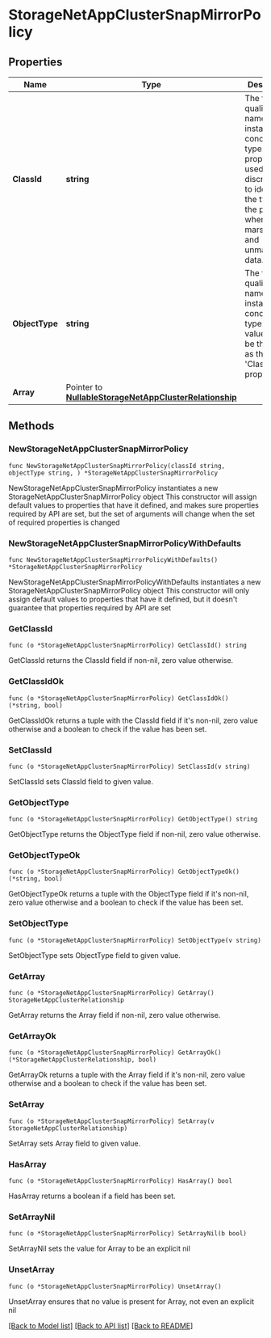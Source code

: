 # StorageNetAppClusterSnapMirrorPolicy

## Properties

Name | Type | Description | Notes
------------ | ------------- | ------------- | -------------
**ClassId** | **string** | The fully-qualified name of the instantiated, concrete type. This property is used as a discriminator to identify the type of the payload when marshaling and unmarshaling data. | [default to "storage.NetAppClusterSnapMirrorPolicy"]
**ObjectType** | **string** | The fully-qualified name of the instantiated, concrete type. The value should be the same as the &#39;ClassId&#39; property. | [default to "storage.NetAppClusterSnapMirrorPolicy"]
**Array** | Pointer to [**NullableStorageNetAppClusterRelationship**](StorageNetAppClusterRelationship.md) |  | [optional] 

## Methods

### NewStorageNetAppClusterSnapMirrorPolicy

`func NewStorageNetAppClusterSnapMirrorPolicy(classId string, objectType string, ) *StorageNetAppClusterSnapMirrorPolicy`

NewStorageNetAppClusterSnapMirrorPolicy instantiates a new StorageNetAppClusterSnapMirrorPolicy object
This constructor will assign default values to properties that have it defined,
and makes sure properties required by API are set, but the set of arguments
will change when the set of required properties is changed

### NewStorageNetAppClusterSnapMirrorPolicyWithDefaults

`func NewStorageNetAppClusterSnapMirrorPolicyWithDefaults() *StorageNetAppClusterSnapMirrorPolicy`

NewStorageNetAppClusterSnapMirrorPolicyWithDefaults instantiates a new StorageNetAppClusterSnapMirrorPolicy object
This constructor will only assign default values to properties that have it defined,
but it doesn't guarantee that properties required by API are set

### GetClassId

`func (o *StorageNetAppClusterSnapMirrorPolicy) GetClassId() string`

GetClassId returns the ClassId field if non-nil, zero value otherwise.

### GetClassIdOk

`func (o *StorageNetAppClusterSnapMirrorPolicy) GetClassIdOk() (*string, bool)`

GetClassIdOk returns a tuple with the ClassId field if it's non-nil, zero value otherwise
and a boolean to check if the value has been set.

### SetClassId

`func (o *StorageNetAppClusterSnapMirrorPolicy) SetClassId(v string)`

SetClassId sets ClassId field to given value.


### GetObjectType

`func (o *StorageNetAppClusterSnapMirrorPolicy) GetObjectType() string`

GetObjectType returns the ObjectType field if non-nil, zero value otherwise.

### GetObjectTypeOk

`func (o *StorageNetAppClusterSnapMirrorPolicy) GetObjectTypeOk() (*string, bool)`

GetObjectTypeOk returns a tuple with the ObjectType field if it's non-nil, zero value otherwise
and a boolean to check if the value has been set.

### SetObjectType

`func (o *StorageNetAppClusterSnapMirrorPolicy) SetObjectType(v string)`

SetObjectType sets ObjectType field to given value.


### GetArray

`func (o *StorageNetAppClusterSnapMirrorPolicy) GetArray() StorageNetAppClusterRelationship`

GetArray returns the Array field if non-nil, zero value otherwise.

### GetArrayOk

`func (o *StorageNetAppClusterSnapMirrorPolicy) GetArrayOk() (*StorageNetAppClusterRelationship, bool)`

GetArrayOk returns a tuple with the Array field if it's non-nil, zero value otherwise
and a boolean to check if the value has been set.

### SetArray

`func (o *StorageNetAppClusterSnapMirrorPolicy) SetArray(v StorageNetAppClusterRelationship)`

SetArray sets Array field to given value.

### HasArray

`func (o *StorageNetAppClusterSnapMirrorPolicy) HasArray() bool`

HasArray returns a boolean if a field has been set.

### SetArrayNil

`func (o *StorageNetAppClusterSnapMirrorPolicy) SetArrayNil(b bool)`

 SetArrayNil sets the value for Array to be an explicit nil

### UnsetArray
`func (o *StorageNetAppClusterSnapMirrorPolicy) UnsetArray()`

UnsetArray ensures that no value is present for Array, not even an explicit nil

[[Back to Model list]](../README.md#documentation-for-models) [[Back to API list]](../README.md#documentation-for-api-endpoints) [[Back to README]](../README.md)


